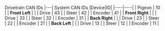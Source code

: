 Drivetrain CAN IDs     |---| System CAN IDs
|Device|ID|
|----|----|
| Pigeon | 10 |
| **Front Left** | |
| Drive | 43 |
| Steer | 42 |
| Encoder | 41 |
| **Front Right** | |
| Drive | 33 |
| Steer | 32 |
| Encoder | 31 |
| **Back Right** | |
| Drive | 23 |
| Steer | 22 |
| Encoder | 21 |
| **Back Left** | |
| Drive | 13 |
| Steer | 12 |
| Encoder | 11 |
